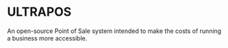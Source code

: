 # ULTRAPOS

An open-source Point of Sale system intended to make the costs of running a business more accessible.

